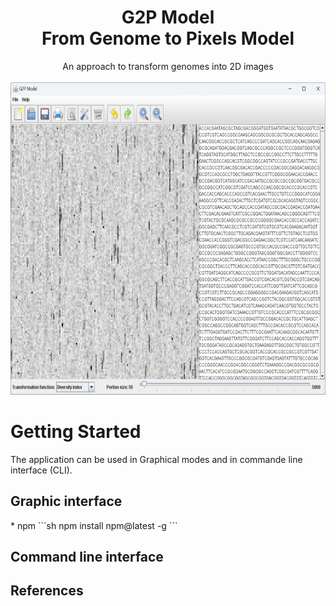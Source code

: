 <!-- HEARDERS -->
<div>
  <h1 align="center">G2P Model<br />
  From Genome to Pixels Model</h1>

  <p align="center">
    An approach to transform genomes into 2D images
    <br />
    <br />
    <img height="500px" src='images/G2P_2.png' />
  </p>
</div>


<!-- CONTENT -->
<h1 >Getting Started</h1>
The application can be used in Graphical modes and in commande line interface (CLI).


<h2>Graphic interface</h2>
* npm
  ```sh
  npm install npm@latest -g
  ```


<h2>Command line interface</h2>

<h2>References</h2>

